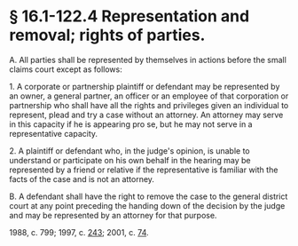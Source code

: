 # § 16.1-122.4 Representation and removal; rights of parties.

<p>A. All parties shall be represented by themselves in actions before the small claims court except as follows:</p><p>1. A corporate or partnership plaintiff or defendant may be represented by an owner, a general partner, an officer or an employee of that corporation or partnership who shall have all the rights and privileges given an individual to represent, plead and try a case without an attorney. An attorney may serve in this capacity if he is appearing pro se, but he may not serve in a representative capacity.</p><p>2. A plaintiff or defendant who, in the judge's opinion, is unable to understand or participate on his own behalf in the hearing may be represented by a friend or relative if the representative is familiar with the facts of the case and is not an attorney.</p><p>B. A defendant shall have the right to remove the case to the general district court at any point preceding the handing down of the decision by the judge and may be represented by an attorney for that purpose.</p><p>1988, c. 799; 1997, c. <a href='http://lis.virginia.gov/cgi-bin/legp604.exe?971+ful+CHAP0243'>243</a>; 2001, c. <a href='http://lis.virginia.gov/cgi-bin/legp604.exe?011+ful+CHAP0074'>74</a>.</p>